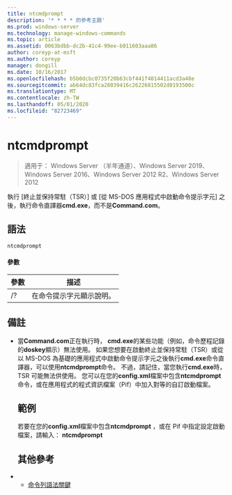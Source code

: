 ```yaml
---
title: ntcmdprompt
description: '* * * * 的參考主題'
ms.prod: windows-server
ms.technology: manage-windows-commands
ms.topic: article
ms.assetid: 0063bdbb-dc2b-41c4-99ee-b011603aaa86
author: coreyp-at-msft
ms.author: coreyp
manager: dongill
ms.date: 10/16/2017
ms.openlocfilehash: b5b0dcbc0735f20b63cbf441f4014411acd3a48e
ms.sourcegitcommit: ab64dc83fca28039416c26226815502d0193500c
ms.translationtype: MT
ms.contentlocale: zh-TW
ms.lasthandoff: 05/01/2020
ms.locfileid: "82723469"
---
```

# <a name="ntcmdprompt"></a>ntcmdprompt

> 適用于： Windows Server （半年通道）、Windows Server 2019、Windows Server 2016、Windows Server 2012 R2、Windows Server 2012

執行 [終止並保持常駐（TSR）] 或 [從 MS-DOS 應用程式中啟動命令提示字元] 之後，執行命令直譯器**cmd.exe**，而不是**Command.com**。
## <a name="syntax"></a>語法
```
ntcmdprompt
```
#### <a name="parameters"></a>參數

| 參數 |             描述              |
|-----------|--------------------------------------|
|    /?     | 在命令提示字元顯示說明。 |

## <a name="remarks"></a>備註
- 當**Command.com**正在執行時， **cmd.exe**的某些功能（例如，命令歷程記錄的**doskey**顯示）無法使用。 如果您想要在啟動終止並保持常駐（TSR）或從以 MS-DOS 為基礎的應用程式中啟動命令提示字元之後執行**cmd.exe**命令直譯器，可以使用**ntcmdprompt**命令。 不過，請記住，當您執行**cmd.exe**時，TSR 可能無法供使用。 您可以在您的**config.xml**檔案中包含**ntcmdprompt**命令，或在應用程式的程式資訊檔案（Pif）中加入對等的自訂啟動檔案。
  ## <a name="examples"></a>範例
  若要在您的**config.xml**檔案中包含**ntcmdprompt** ，或在 Pif 中指定設定啟動檔案，請輸入： **ntcmdprompt**
  ## <a name="additional-references"></a>其他參考
- - [命令列語法關鍵](command-line-syntax-key.md)

